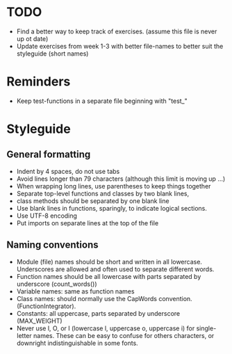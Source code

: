 # TODO
- Find a better way to keep track of exercises. (assume this file is never up ot date)
- Update exercises from week 1-3 with better file-names to better suit the styleguide (short names)

# Reminders
- Keep test-functions in a separate file beginning with "test_"

# Styleguide
## General formatting
- Indent by 4 spaces, do not use tabs
- Avoid lines longer than 79 characters (although this limit is moving up ...)
- When wrapping long lines, use parentheses to keep things together
- Separate top-level functions and classes by two blank lines,
- class methods should be separated by one blank line
- Use blank lines in functions, sparingly, to indicate logical sections.
- Use UTF-8 encoding
- Put imports on separate lines at the top of the file
## Naming conventions
- Module (file) names should be short and written in all lowercase. Underscores are allowed and often used to separate different words.
- Function names should be all lowercase with parts separated by underscore (count_words())
- Variable names: same as function names
- Class names: should normally use the CapWords convention. (FunctionIntegrator).
- Constants: all uppercase, parts separated by underscore (MAX_WEIGHT)
- Never use l, O, or I (lowercase l, uppercase o, uppercase i) for single-letter names. These can be easy to confuse for others characters, or downright indistinguishable in some fonts.

